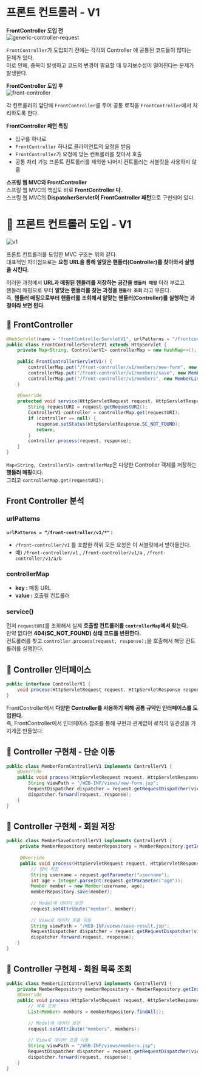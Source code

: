 프론트 컨트롤러 - V1
=====================
**FrontController 도입 전**         
![generic-controller-request](https://user-images.githubusercontent.com/50267433/126643365-d51086e7-9c5f-4244-9323-2d2fec1486d9.PNG)         
        
`FrontController`가 도입되기 전에는 각각의 Controller 에 공통된 코드들이 많다는 문제가 있다.       
이로 인해, 중복이 발생하고 코드의 변경이 필요할 때 유지보수성이 떨어진다는 문제가 발생한다.         
     
**FrontController 도입 후**          
![front-controller](https://user-images.githubusercontent.com/50267433/126643370-68b2339b-dec3-42d2-8ddf-8ab3da816c9c.png)      
            
각 컨트롤러의 앞단에 `FrontController`를 두어 공통 로직을 `FrontController`에서 처리하도록 한다.              
           
**FrontController 패턴 특징**       
* 입구를 하나로
* `FrontController` 하나로 클라이언트의 요청을 받음               
* `FrontController`가 요청에 맞는 컨트롤러를 찾아서 호출                          
* 공통 처리 가능 프론트 컨트롤러를 제외한 나머지 컨트롤러는 서블릿을 사용하지 않음        
                  
**스프링 웹 MVC와 FrontController**                 
스프링 웹 MVC의 핵심도 바로 **FrontController 다.**                    
스프링 웹 MVC의 **DispatcherServlet이 FrontController 패턴**으로 구현되어 있다.           
     
# 📘 프론트 컨트롤러 도입 - V1  
   
![v1](https://user-images.githubusercontent.com/50267433/126643978-f306cf6b-04f4-4682-a36a-2d59834d0012.PNG)   
      
프론트 컨트롤러를 도입한 MVC 구조는 위와 같다.               
대표적인 차이점으로는 **요청 URL을 통해 알맞은 핸들러(Controller)를 찾아와서 실행을 시킨다.**           
       
이러한 과정에서 **URL과 매핑된 핸들러를 저장하는 공간을 `핸들러 매핑`** 이라 부르고         
핸들러 매핑으로 부터 **알맞는 핸들러를 찾는 과정을 `핸들러 조회`** 라고 부른다.         
즉, **핸들러 매핑으로부터 핸들러를 조회해서 알맞는 핸들러(Controller)를 실행하는 과정이라 보면 된다.**        

## 📖 FrontController 
```java
@WebServlet(name = "frontControllerServletV1", urlPatterns = "/frontcontroller/v1/*")
public class FrontControllerServletV1 extends HttpServlet {
    private Map<String, ControllerV1> controllerMap = new HashMap<>();
    
    public FrontControllerServletV1() {
        controllerMap.put("/front-controller/v1/members/new-form", new MemberFormControllerV1());
        controllerMap.put("/front-controller/v1/members/save", new MemberSaveControllerV1());
        controllerMap.put("/front-controller/v1/members", new MemberListControllerV1());
    }
 
    @Override
    protected void service(HttpServletRequest request, HttpServletResponse response) throws ServletException, IOException {
        String requestURI = request.getRequestURI();
        ControllerV1 controller = controllerMap.get(requestURI);
        if (controller == null) {
           response.setStatus(HttpServletResponse.SC_NOT_FOUND);
           return;
        }
        controller.process(request, response);
    }
}
```   
`Map<String, ControllerV1> controllerMap`은 다양한 Controller 객체를 저장하는 **핸들러 매핑**이다.         
그리고 `controllerMap.get(requestURI);`
   
## Front Controller 분석     
### urlPatterns   
**`urlPatterns = "/front-controller/v1/*"` :**              
* `/front-controller/v1` 를 포함한 하위 모든 요청은 이 서블릿에서 받아들인다.           
* 예) `/front-controller/v1` , `/front-controller/v1/a` , `/front-controller/v1/a/b`          
   
### controllerMap    
* **key :** 매핑 URL  
* **value :** 호출될 컨트롤러   
   
### service()
먼저 `requestURI`를 조회해서 실제 **호출할 컨트롤러를 `controllerMap`에서 찾는다.**            
만약 없다면 **404(SC_NOT_FOUND) 상태 코드를 반환한다.**             
컨트롤러를 찾고 `controller.process(request, response);`을 호출해서 해당 컨트롤러를 실행한다.          



## 📖 Controller 인터페이스 
```java
public interface ControllerV1 {
    void process(HttpServletRequest request, HttpServletResponse response) throws ServletException, IOException;
}
```   
FrontController에서 **다양한 Controller를 사용하기 위해 공통 규약인 인터페이스를 도입한다.**                     
즉, FrontController에서 인터페이스 참조를 통해 구현과 관계없이 로직의 일관성을 가지게끔 만들었다.                  
        
## 📖 Controller 구현체 - 단순 이동   
```java
public class MemberFormControllerV1 implements ControllerV1 {
    @Override
    public void process(HttpServletRequest request, HttpServletResponse response) throws ServletException, IOException {
        String viewPath = "/WEB-INF/views/new-form.jsp";
        RequestDispatcher dispatcher = request.getRequestDispatcher(viewPath);
        dispatcher.forward(request, response);
    }
}
```
  
## 📖 Controller 구현체 - 회원 저장
```java
public class MemberSaveControllerV1 implements ControllerV1 {
     private MemberRepository memberRepository = MemberRepository.getInstance();
     
     @Override
     public void process(HttpServletRequest request, HttpServletResponse response) throws ServletException, IOException {
         // 멤버 저장 
         String username = request.getParameter("username");
         int age = Integer.parseInt(request.getParameter("age"));
         Member member = new Member(username, age);
         memberRepository.save(member);
         
         // Model에 데이터 보관   
         request.setAttribute("member", member);
         
         // View로 데이터 흐름 이동   
         String viewPath = "/WEB-INF/views/save-result.jsp";
         RequestDispatcher dispatcher = request.getRequestDispatcher(viewPath);
         dispatcher.forward(request, response);
    }
}
```

## 📖 Controller 구현체 - 회원 목록 조회  
```java
public class MemberListControllerV1 implements ControllerV1 {
    private MemberRepository memberRepository = MemberRepository.getInstance();
    @Override
    public void process(HttpServletRequest request, HttpServletResponse response) throws ServletException, IOException {
        // 목록 조회  
        List<Member> members = memberRepository.findAll();
        
        // Model에 데이터 보관    
        request.setAttribute("members", members);
        
        // View로 데이터 흐름 이동   
        String viewPath = "/WEB-INF/views/members.jsp";
        RequestDispatcher dispatcher = request.getRequestDispatcher(viewPath);
        dispatcher.forward(request, response);
    }
}
```




